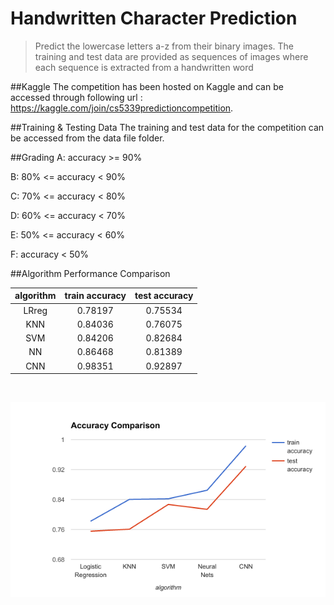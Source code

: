 Handwritten Character Prediction
================================

>Predict the lowercase letters a-z from their binary images. 
>The training and test data are provided as sequences of images 
>where each sequence is extracted from a handwritten word


##Kaggle
The competition has been hosted on Kaggle and can be accessed through following url : https://kaggle.com/join/cs5339predictioncompetition. 


##Training & Testing Data
The training and test data for the competition can be accessed from the data file folder.

##Grading
A: accuracy >= 90%

B: 80% <= accuracy < 90%

C: 70% <= accuracy < 80%

D: 60% <= accuracy < 70%

E: 50% <= accuracy < 60%

F: accuracy < 50%


##Algorithm Performance Comparison


| algorithm |train accuracy|test accuracy|
| :------:| :------: | :------: |
|LRreg|0.78197|0.75534|
|KNN|	0.84036	|0.76075|
|SVM	|0.84206|	0.82684|
|NN|	0.86468|	0.81389|
|CNN	|0.98351	|0.92897|

<br>

![Performance Comparison](img/perfComp.png)
